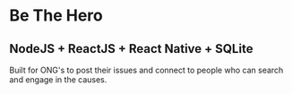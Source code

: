# Be The Hero
## NodeJS + ReactJS + React Native + SQLite

Built for ONG's to post their issues and connect to people who can search and engage in the causes.

